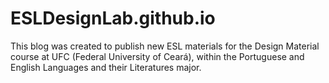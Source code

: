 # ESLDesignLab.github.io
This blog was created to publish new ESL materials for the Design Material course at UFC (Federal University of Ceará), within the Portuguese and English Languages and their Literatures major.

